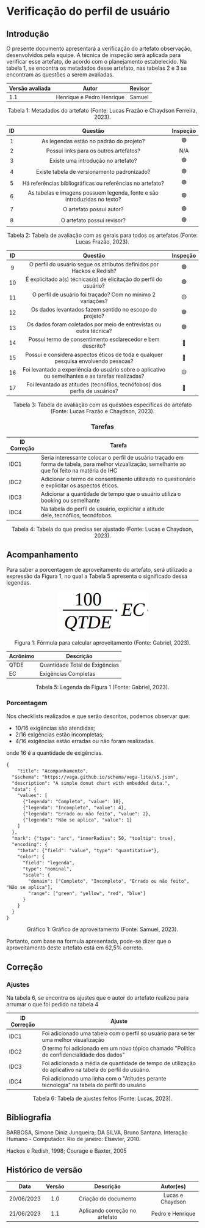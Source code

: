 # Verificação do perfil de usuário

## Introdução

O presente documento apresentará a verificação do artefato observação, desenvolvidos pela equipe. A técnica de inspeção será aplicada para verificar esse artefato, de acordo com o planejamento estabelecido. Na tabela 1, se encontra os metadados desse artefato, nas tabelas 2 e 3 se encontram as questões a serem avaliadas.

<center>

| Versão avaliada | Autor                     | Revisor |
| ---------------- | ------------------------- | ------- |
| 1.1              | Henrique e Pedro Henrique | Samuel  |

</center>

<div style="text-align: center">
<p> Tabela 1: Metadados do artefato (Fonte: Lucas Frazão e Chaydson Ferreira, 2023). </p>
</div>

| ID |                                 Questão                                 | Inspeção |
| :-: | :-----------------------------------------------------------------------: | :--------: |
| 1 |                 As legendas estão no padrão do projeto?                 |     🟢     |
| 2 |                  Possui links para os outros artefatos?                  |    N/A    |
| 3 |                   Existe uma introdução no artefato?                   |     🟢     |
| 4 |                Existe tabela de versionamento padronizado?                |     🟢     |
| 5 |      Há referências bibliográficas ou referências no artefato?      |     🟢     |
| 6 | As tabelas e imagens possuem legenda, fonte e são introduzidas no texto? |     🟢     |
| 7 |                         O artefato possui autor?                         |     🟢     |
| 8 |                        O artefato possui revisor?                        |     🟢     |

<div style="text-align: center">
<p> Tabela 2: Tabela de avaliação com as gerais para todos os artefatos (Fonte: Lucas Frazão, 2023). </p>
</div>

| ID |                                              Questão                                              | Inspeção |
| :-: | :-------------------------------------------------------------------------------------------------: | :--------: |
| 9 |               O perfil do usuário segue os atributos definidos por Hackos e Redish?               |     🟢     |
| 10 |               É explicitado a(s) técnicas(s) de elicitação do perfil do usuário?               |     🟢     |
| 11 |                  O perfil de usuário foi traçado? Com no mínimo 2 variações?                  |     🟡     |
| 12 |                       Os dados levantados fazem sentido no escopo do projeto?                       |     🟢     |
| 13 |                Os dados foram coletados por meio de entrevistas ou outra técnica?                |     🟢     |
| 14 |                     Possui termo de consentimento esclarecedor e bem descrito?                     |     🔴     |
| 15 |         Possui e considera aspectos éticos de toda e qualquer pesquisa envolvendo pessoas?         |     🔴     |
| 16 | Foi levantado a experiência do usuário sobre o aplicativo ou semelhantes e as tarefas realizadas? |     🟡     |
| 17 |            Foi levantado as atitudes (tecnófilos, tecnófobos) dos perfis de usuários?            |     🔴     |

<div style="text-align: center">
<p> Tabela 3: Tabela de avaliação com as questões específicas do artefato (Fonte: Lucas Frazão e Chaydson, 2023). </p>
</div>

<center>

### Tarefas

| ID Correção | Tarefa                                                                                                                                                  |
| ------------- | ------------------------------------------------------------------------------------------------------------------------------------------------------- |
| IDC1          | Seria interessante colocar o perfil de usuário traçado em forma de tabela, para melhor vizualização, semelhante ao que foi feito na matéria de IHC |
| IDC2          | Adicionar o termo de consentimento utilizado no questionário e explicitar os aspectos éticos.                                                         |
| IDC3          | Adicionar a quantidade de tempo que o usuário utiliza o booking ou semelhante                                                                          |
| IDC4          | Na tabela do perfil de usuário, explicitar a atitude dele, tecnófilos, tecnófobos.                                                                 |

<div style="text-align: center">
<p> Tabela 4: Tabela do que precisa ser ajustado (Fonte: Lucas e Chaydson, 2023). </p>
</div>

</center>

## Acompanhamento

Para saber a porcentagem de aproveitamento do artefato, será utilizado a expressão da Figura 1, no qual a Tabela 5 apresenta o significado dessa legendas.

<div style="text-align: center">
<img src="../../../images/formulaCalculoAproveitamento.png"  alt="legenda da fórmula da figura 1"/>

<p> Figura 1: Fórmula para calcular aproveitamento (Fonte: Gabriel, 2023). </p>
</div>

<center>

| Acrônimo | Descrição                     |
| --------- | ------------------------------- |
| QTDE      | Quantidade Total de Exigências |
| EC        | Exigências Completas           |

<div style="text-align: center">
<p> Tabela 5: Legenda da Figura 1 (Fonte: Gabriel, 2023). </p>
</div>

</center>

### Porcentagem

Nos checklists realizados e que serão descritos, podemos observar que:

- 10/16 exigências são atendidas;
- 2/16 exigências estão incompletas;
- 4/16 exigências estão erradas ou não foram realizadas.

onde 16 é a quantidade de exigências.

```vegalite
{
    "title": "Acompanhamento",
  "$schema": "https://vega.github.io/schema/vega-lite/v5.json",
  "description": "A simple donut chart with embedded data.",
  "data": {
    "values": [
      {"legenda": "Completo", "value": 10},
      {"legenda": "Incompleto", "value": 4},
      {"legenda": "Errado ou não feito", "value": 2},
      {"legenda": "Não se aplica", "value": 1}
    ]
  },
  "mark": {"type": "arc", "innerRadius": 50, "tooltip": true},
  "encoding": {
    "theta": {"field": "value", "type": "quantitative"},
    "color": {
      "field": "legenda",
      "type": "nominal",
      "scale": {
        "domain": ["Completo", "Incompleto", "Errado ou não feito", "Não se aplica"],
        "range": ["green", "yellow", "red", "blue"]
      }
    }
  }
}
```

<div style="text-align: center">
<p> Gráfico 1: Gráfico de aproveitamento (Fonte: Samuel, 2023). </p>
</div>

Portanto, com base na formula apresentada, pode-se dizer que o aproveitamento deste artefato está em 62,5% correto.

## Correção

### Ajustes

Na tabela 6, se encontra os ajustes que o autor do artefato realizou para arrumar o que foi pedido na tabela 4

| ID Correção | Ajuste                                                                                                        |
| ------------- | ------------------------------------------------------------------------------------------------------------- |
| IDC1          | Foi adicionado uma tabela com o perfil so usuário para se ter uma melhor visualização                      |
| IDC2          | O termo foi adicionado em um novo tópico chamado "Política de confidencialidade dos dados"                  |
| IDC3          | Foi adicionado a média de quantidade de tempo de utilização do aplicativo na tabela do perfil do usuário. |
| IDC4          | Foi adicionado uma linha com o "Atitudes perante tecnologia" na tabela do perfil do usuário                  |

<div style="text-align: center">
<p> Tabela 6: Tabela de ajustes feitos (Fonte: Lucas, 2023). </p>
</div>

</center>

## Bibliografia

BARBOSA, Simone Diniz Junqueira; DA SILVA, Bruno Santana. Interação Humano - Computador. Rio de janeiro: Elsevier, 2010.

Hackos e Redish, 1998; Courage e Baxter, 2005

## Histórico de versão

|    Data    | Versão |           Descrição           |    Autor(es)    |
| :--------: | :-----: | :------------------------------: | :--------------: |
| 20/06/2023 |   1.0   |      Criação do documento      | Lucas e Chaydson |
| 21/06/2023 |   1.1   | Aplicando correção no artefato | Pedro e Henrique |

